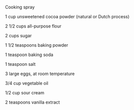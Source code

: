 
Cooking spray

1 cup unsweetened cocoa powder (natural or Dutch process)


2 1/2 cups all-purpose flour


2 cups sugar


1 1/2 teaspoons baking powder


1 teaspoon baking soda


1 teaspoon salt


3 large eggs, at room temperature


3/4 cup vegetable oil


1/2 cup sour cream


2 teaspoons vanilla extract